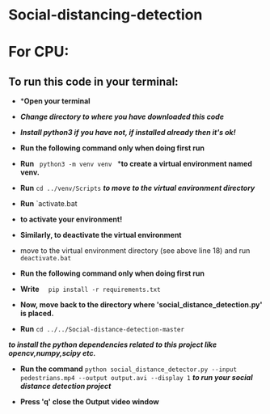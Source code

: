 # Social-distancing-detection
# For CPU:

## To run this code in your terminal:
* ***Open your terminal**
* ***Change directory to where you have downloaded this code***
* ***Install python3 if you have not, if installed already then it's ok!***

* **Run the following command only when doing first run**
* **Run**  `  python3 -m venv venv  ` ***to create a virtual environment named venv.**


* **Run**   `cd ../venv/Scripts` 
***to move to the virtual environment directory***
* **Run** `activate.bat
* **to activate your environment!**

* **Similarly, to deactivate the virtual environment**
* move to the virtual environment directory (see above line 18) and run `deactivate.bat`


* **Run the following command only when doing first run**
* **Write**   `  pip install -r requirements.txt` 

* **Now, move back to the directory where 'social_distance_detection.py' is placed.**
* **Run** `cd ../../Social-distance-detection-master`

***to install the python dependencies related to this project like opencv,numpy,scipy etc.***
* **Run the command** `python social_distance_detector.py --input pedestrians.mp4 --output output.avi --display 1` 
***to run your social distance detection project*** 

* **Press 'q' close the Output video window**

